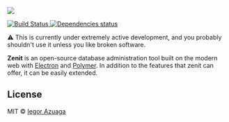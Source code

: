 <div>
  <a href="http://github.com/flyjs">
    <img src="https://drive.google.com/uc?export=download&id=0B9WchF8WhEn9bjAxaGxKWko4d2s"> 
  </a>
</div>
  
<p>
  <a href="https://travis-ci.org/zenit/zenit">
    <img src="https://travis-ci.org/zenit/zenit.svg?branch=master"
      alt="Build Status">
  </a>
  
  <a href="https://github.com/zenit/zenit/blob/master/package.json">
    <img src="https://david-dm.org/zenit/zenit/dev-status.svg"
      alt="Dependencies status">
  </a>
</p>

:warning: This is currently under extremely active development, and you probably shouldn't use it unless you like broken software.

**Zenit** is an open-source database administration tool built on the modern web with [Electron](https://github.com/atom/electron) and [Polymer](https://github.com/polymer/polymer). In addition to the features that zenit can offer, it can be easily extended.


## License
MIT © [Iegor Azuaga](https://github.com/iiegor)

